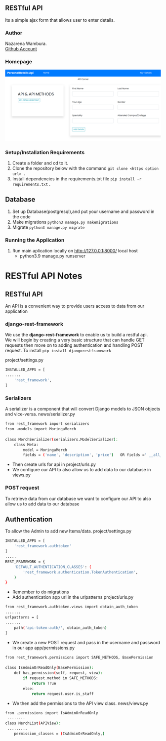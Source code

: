 ## RESTful API
Its a simple ajax form that allows user to enter details.

### Author
Nazarena Wambura.</br>
[Github Account](https://github.com/nazarena254)


### Homepage
![PersonalDetailsApi](./apiapp/static/images/homepg.png)

### Setup/Installation Requirements
1. Create a folder and cd to it.
2. Clone the repository below with the command `git clone <https option url> .`  <br>
3. Install dependencies in the requirements.txt file `pip install -r requirements.txt` .  

## Database
1. Set up Database(postgresql),and put your username and password in the code
2. Make migrations `python3 manage.py makemigrations`
3. Migrate `python3 manage.py migrate` 
       
### Running the Application
1. Run main aplication locally on http://127.0.0.1:8000/ local host<br>    
   * python3.9 manage.py runserver<br>

# RESTful API Notes
## RESTful API
An API is a convenient way to provide users access to data from our application

### django-rest-framework
We use the **django-rest-framework** to enable us to build a restful api.<br/> 
We will begin by creating a very basic structure that can handle GET requests then move on to adding authentication and handling POST request.
To install `pip install djangorestframework`

project/settings.py
```bash
INSTALLED_APPS = [
.......
    'rest_framework',
]
```
### Serializers
A serializer is a component that will convert Django models to JSON objects and vice-versa.
news/serializer.py
```bash
from rest_framework import serializers
from .models import MoringaMerch

class MerchSerializer(serializers.ModelSerializer):
    class Meta:
        model = MoringaMerch
        fields = ('name', 'description', 'price')   OR fields =' __all__'
```
* Then create urls for api in project/urls.py
* We configure our API to also allow us to add data to our database in views.py

### POST request
To retrieve data from our database we want to configure our API to also allow us to add data to our database

## Authentication
To allow the Admin to add new Items/data.
project/settings.py
```bash
INSTALLED_APPS = [
    'rest_framework.authtoken'
]
.....
REST_FRAMEWORK = {
    'DEFAULT_AUTHENTICATION_CLASSES': (
        'rest_framework.authentication.TokenAuthentication',
    )
}
```
* Remember to do migrations
* Add authentication app url in the urlpatterns
project/urls.py
```bash
from rest_framework.authtoken.views import obtain_auth_token
.......
urlpatterns = [
.......
    path('api-token-auth/', obtain_auth_token)
]
```

* We create a new POST request and pass in the username and password in our app
app/permissions.py
```bash 
from rest_framework.permissions import SAFE_METHODS, BasePermission

class IsAdminOrReadOnly(BasePermission):
    def has_permission(self, request, view):
        if request.method in SAFE_METHODS:
            return True
        else:
            return request.user.is_staff
```

* We then add the permissions to the API view class.
news/views.py
```bash
from .permissions import IsAdminOrReadOnly
 ........
class MerchList(APIView):
 .........
    permission_classes = (IsAdminOrReadOnly,)
```    